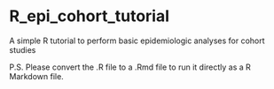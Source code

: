 # R_epi_cohort_tutorial
A simple R tutorial to perform basic epidemiologic analyses for cohort studies

P.S. Please convert the .R file to a .Rmd file to run it directly as a R Markdown file.

